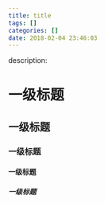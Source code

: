 ```yaml
---
title: title
tags: []
categories: []
date: 2018-02-04 23:46:03
---
```


<!-- more -->
description: 

# 一级标题
## 一级标题
### 一级标题
#### 一级标题
##### 一级标题
